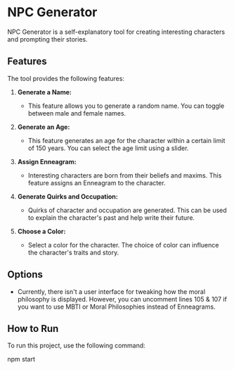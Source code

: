 # NPC Generator

NPC Generator is a self-explanatory tool for creating interesting characters and prompting their stories.

## Features

The tool provides the following features:

1. **Generate a Name:** 
   - This feature allows you to generate a random name. You can toggle between male and female names.

2. **Generate an Age:** 
   - This feature generates an age for the character within a certain limit of 150 years. You can select the age limit using a slider.

3. **Assign Enneagram:** 
   - Interesting characters are born from their beliefs and maxims. This feature assigns an Enneagram to the character.

4. **Generate Quirks and Occupation:** 
   - Quirks of character and occupation are generated. This can be used to explain the character's past and help write their future.

5. **Choose a Color:** 
   - Select a color for the character. The choice of color can influence the character's traits and story.

## Options

- Currently, there isn't a user interface for tweaking how the moral philosophy is displayed. However, you can uncomment lines 105 & 107 if you want to use MBTI or Moral Philosophies instead of Enneagrams.

## How to Run

To run this project, use the following command:

npm start